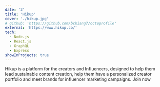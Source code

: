 ```yaml
---
date: '3'
title: 'Hikup'
cover: './hikup.jpg'
# github: 'https://github.com/bchiang7/octoprofile'
external: 'https://www.hikup.co/'
tech:
  - Node.js
  - React.js
  - GraphQL
  - Express
showInProjects: true
---
```


Hikup is a platform for the creators and Influencers, designed to help them lead sustainable content creation, help them have a personalized creator portfolio and meet brands for influencer marketing campaigns. Join now
